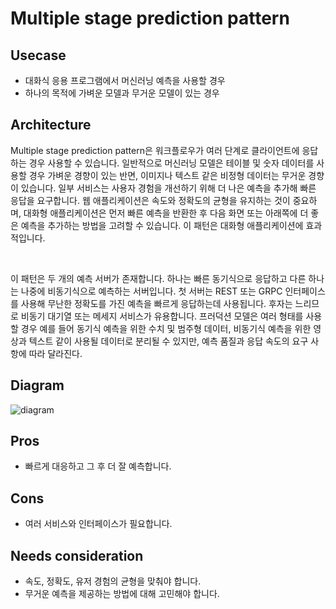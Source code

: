 # Multiple stage prediction pattern

## Usecase
- 대화식 응용 프로그램에서 머신러닝 예측을 사용할 경우
- 하나의 목적에 가벼운 모델과 무거운 모델이 있는 경우

## Architecture
Multiple stage prediction pattern은 워크플로우가 여러 단계로 클라이언트에 응답하는 경우 사용할 수 있습니다. 일반적으로 머신러닝 모델은 테이블 및 숫자 데이터를 사용할 경우 가벼운 경향이 있는 반면, 이미지나 텍스트 같은 비정형 데이터는 무거운 경향이 있습니다. 일부 서비스는 사용자 경험을 개선하기 위해 더 나은 예측을 추가해 빠른 응답을 요구합니다. 웹 애플리케이션은 속도와 정확도의 균형을 유지하는 것이 중요하며, 대화형 애플리케이션은 먼저 빠른 예측을 반환한 후 다음 화면 또는 아래쪽에 더 좋은 예측을 추가하는 방법을 고려할 수 있습니다. 이 패턴은 대화형 애플리케이션에 효과적입니다.

<br>

이 패턴은 두 개의 예측 서버가 존재합니다. 하나는 빠른 동기식으로 응답하고 다른 하나는 나중에 비동기식으로 예측하는 서버입니다. 첫 서버는 REST 또는 GRPC 인터페이스를 사용해 무난한 정확도를 가진 예측을 빠르게 응답하는데 사용됩니다. 후자는 느리므로 비동기 대기열 또는 메세지 서비스가 유용합니다. 프러덕션 모델은 여러 형태를 사용할 경우 예를 들어 동기식 예측을 위한 수치 및 범주형 데이터, 비동기식 예측을 위한 영상과 텍스트 같이 사용될 데이터로 분리될 수 있지만, 예측 품질과 응답 속도의 요구 사항에 따라 달라진다.


## Diagram
![diagram](diagram.png)


## Pros
- 빠르게 대응하고 그 후 더 잘 예측합니다.

## Cons
- 여러 서비스와 인터페이스가 필요합니다.

## Needs consideration
- 속도, 정확도, 유저 경험의 균형을 맞춰야 합니다.
- 무거운 예측을 제공하는 방법에 대해 고민해야 합니다.
